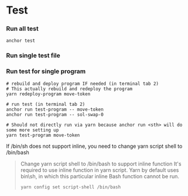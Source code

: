 # Test
### Run all test
```
anchor test
```

### Run single test file
### Run test for single program
```
# rebuild and deploy program IF needed (in terminal tab 2)
# This actually rebuild and redeploy the program
yarn redeploy-program move-token

# run test (in terminal tab 2)
anchor run test-program -- move-token
anchor run test-program -- sol-swap-0

# Should not directly run via yarn because anchor run <sth> will do some more setting up
yarn test-program move-token
```

If /bin/sh does not support inline, you need to change yarn script shell to /bin/bash
> Change yarn script shell to /bin/bash to support inline function
> It's required to use inline function in yarn script.
> Yarn by default uses bin\sh, in which this particular inline Bash function cannot be run.
> 
> ```
> yarn config set script-shell /bin/bash
> ```
